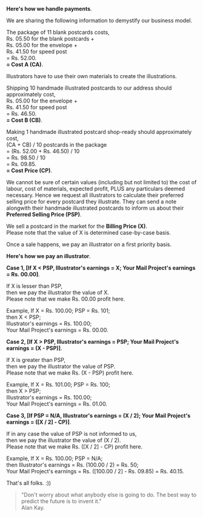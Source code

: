 **Here's how we handle payments**.

We are sharing the following information to demystify our business model.

The package of 11 blank postcards costs,  
Rs. 05.50 for the blank postcards +  
Rs. 05.00 for the envelope +  
Rs. 41.50 for speed post  
= Rs. 52.00.  
**= Cost A (CA)**.

Illustrators have to use their own materials to create the illustrations.

Shipping 10 handmade illustrated postcards to our address should approximately cost,  
Rs. 05.00 for the envelope +  
Rs. 41.50 for speed post  
= Rs. 46.50.  
**= Cost B (CB)**.

Making 1 handmade illustrated postcard shop-ready should approximately cost,  
(CA + CB) / 10 postcards in the package  
= (Rs. 52.00 + Rs. 46.50) / 10  
= Rs. 98.50 / 10  
= Rs. 09.85.  
**= Cost Price (CP)**.

We cannot be sure of certain values (including but not limited to) the cost of labour, cost of materials, expected profit, PLUS any particulars deemed necessary. Hence we request all illustrators to calculate their preferred selling price for every postcard they illustrate. They can send a note alongwith their handmade illustrated postcards to inform us about their **Preferred Selling Price (PSP)**.

We sell a postcard in the market for the **Billing Price (X)**.  
Please note that the value of X is determined case-by-case basis.

Once a sale happens, we pay an illustrator on a first priority basis.

**Here's how we pay an illustrator**.

**Case 1, [If X < PSP, Illustrator's earnings = X; Your Mail Project's earnings = Rs. 00.00]**.

If X is lesser than PSP,  
then we pay the illustrator the value of X.  
Please note that we make Rs. 00.00 profit here.

Example, If X = Rs. 100.00; PSP = Rs. 101;  
then X < PSP;  
Illustrator's earnings = Rs. 100.00;  
Your Mail Project's earnings = Rs. 00.00.

**Case 2, [If X > PSP, Illustrator's earnings = PSP; Your Mail Project's earnings = (X - PSP)]**.

If X is greater than PSP,  
then we pay the illustrator the value of PSP.  
Please note that we make Rs. (X - PSP) profit here.

Example, If X = Rs. 101.00; PSP = Rs. 100;  
then X > PSP;  
Illustrator's earnings = Rs. 100.00;  
Your Mail Project's earnings = Rs. 01.00.

**Case 3, [If PSP = N/A, Illustrator's earnings = (X / 2); Your Mail Project's earnings = ([X / 2] - CP)]**.

If in any case the value of PSP is not informed to us,  
then we pay the illustrator the value of (X / 2).  
Please note that we make Rs. ([X / 2] - CP) profit here.

Example, If X = Rs. 100.00; PSP = N/A;  
then Illustrator's earnings = Rs. (100.00 / 2) = Rs. 50;  
Your Mail Project's earnings = Rs. ([100.00 / 2] - Rs. 09.85) = Rs. 40.15.

That's all folks. :))

> "Don't worry about what anybody else is going to do. The best way to predict the future is to invent it."  
> Alan Kay.
